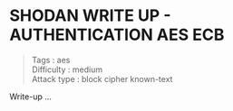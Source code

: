 # SHODAN WRITE UP - AUTHENTICATION AES ECB

> Tags : aes  
> Difficulty : medium  
> Attack type : block cipher known-text  



Write-up ...


<!-- 

Pour include une image :

![alias de l'image](/images/name.png) 

-->